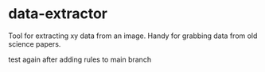 # data-extractor
Tool for extracting xy data from an image. Handy for grabbing data from old science papers.

test again after adding rules to main branch